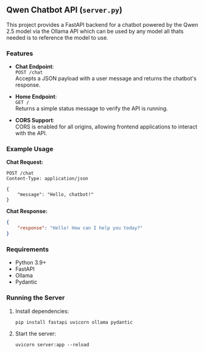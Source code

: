 ## Qwen Chatbot API (`server.py`)

This project provides a FastAPI backend for a chatbot powered by the Qwen 2.5 model via the Ollama API which can be used by any model all thats needed is to reference the model to use.

### Features

- **Chat Endpoint**:  
	`POST /chat`  
	Accepts a JSON payload with a user message and returns the chatbot's response.

- **Home Endpoint**:  
	`GET /`  
	Returns a simple status message to verify the API is running.

- **CORS Support**:  
	CORS is enabled for all origins, allowing frontend applications to interact with the API.

### Example Usage

**Chat Request:**
```http
POST /chat
Content-Type: application/json

{
	"message": "Hello, chatbot!"
}
```

**Chat Response:**
```json
{
	"response": "Hello! How can I help you today?"
}
```

### Requirements

- Python 3.9+
- FastAPI
- Ollama
- Pydantic

### Running the Server

1. Install dependencies:
	 ```
	 pip install fastapi uvicorn ollama pydantic
	 ```
2. Start the server:
	 ```
	 uvicorn server:app --reload
	 ```
